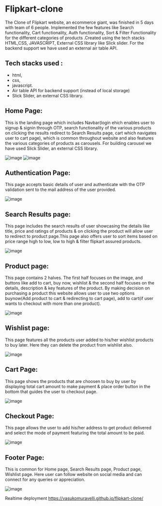 # Flipkart-clone

The Clone of Flipkart website, an ecommerce giant, was finished in 5 days with team of 6 people. Implemented the few features like Search functionality, Cart functionality, Auth functionality, Sort &amp; Filter Functionality for the different categories of products .Created using the tech stacks HTML,CSS, JAVASCRIPT, External CSS library like Slick slider. For the backend support we have used an external air table API.

## Tech stacks used :

* html,
* css, 
* javascript.
* Air table API for backend support (instead of local storage)
* Slick Slider, an external CSS library.

## Home Page:

 This is the landing page which includes Navbar(login ehich enables user to signup & signin through OTP, search functionality of the various products on clicking the results redirect to Search Results page, cart which navigates user to cart page), which is common throughout website and also features the various categories of products as carousels.
For building carousel we have used Slick Slider, an external CSS library.
 
![image](https://user-images.githubusercontent.com/91777048/148634722-9eb733fa-73bc-46d9-bc07-b0124af882cf.png)
![image](https://user-images.githubusercontent.com/91777048/148634735-9fb75867-cf4a-4c03-8b9a-5a1f99924d6a.png)

## Authentication Page: 

 This page accepts basic details of user and authenticate with the OTP validation sent to the mail address of the user provided.
 
![image](https://user-images.githubusercontent.com/91777048/148634679-a16bf6aa-5b17-4c8c-9685-6991a414e4a7.png)


## Search Results page:

This page includes the search results of user showcasing the details like title, price and ratings of products & on clicking the product will allow user to redirect to product page.This page also offers user to sort items based on price range high to low, low to high & filter flipkart assured products.

![image](https://user-images.githubusercontent.com/91777048/148634750-b608df4c-7ca6-4329-940b-6e7eb6030615.png)

## Product page:

This page contains 2 halves. The first half focuses on the image, and buttons like add to cart, buy now, wishlist & the second half focuses on the details, description & key features of the product. By making decision on purchasing a product this website allows user to use two options buynow(Add product to cart & redirecting to cart page), add to cart(if user wants to checkout with more than one product).

![image](https://user-images.githubusercontent.com/91777048/148634827-77e72584-f8aa-4647-a99e-b76bd8044105.png)

## Wishlist page:

This page features all the products user added to his/her wishlist products to buy later. Here they can delete the product from wishlist also.

![image](https://user-images.githubusercontent.com/91777048/148635243-e2fca564-0fe7-4cc7-9d10-6b95ac7aec44.png)

## Cart Page:

This page shows the products that are choosen to buy by user by displaying total cart amount to make payment & place order button in the bottom that guides the user to checkout page.

![image](https://user-images.githubusercontent.com/91777048/148634876-51f6a3d8-c1af-4773-8ff3-a7e497c81ac0.png)

## Checkout Page:

This page allows the user to add his/her address to get product delivered and select the mode of payment featuring the total amount to be paid.

![image](https://user-images.githubusercontent.com/91777048/148635006-f7fc1ac9-2d72-4ca3-977c-677f35609cba.png)

## Footer Page:

This is common for Home page, Search Results page, Product page, Wishlist page. Here user can follow website on social media and can connect for any queries or appreciation.

![image](https://user-images.githubusercontent.com/91777048/148635104-bd60c53b-d0dc-4bf8-a765-e977864a4f23.png)

Realtime deployment
https://vasukomuravelli.github.io/flipkart-clone/
